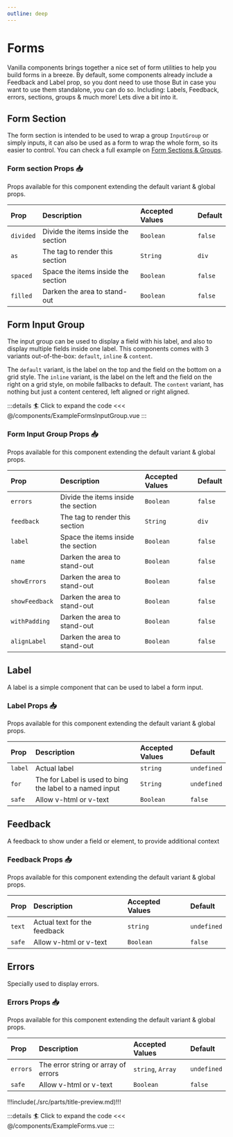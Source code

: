```yaml
---
outline: deep
---
```


# Forms

Vanilla components brings together a nice set of form utilities to help you build forms in a breeze.
By default, some components already include a Feedback and Label prop, so you dont need to use those
But in case you want to use them standalone, you can do so.
Including: Labels, Feedback, errors, sections, groups & much more! Lets dive a bit into it.

## Form Section

The form section is intended to be used to wrap a group `InputGroup` or simply inputs, it can also be used as a form
to wrap the whole form, so its easier to control. You can check a full example on [Form Sections & Groups](/guide/examples-form-sections).

<ExampleFormsSection />


### Form section Props :inbox_tray:

Props available for this component extending the default variant & global props.

| Prop      | Description                         | Accepted Values | Default |
|:----------|:------------------------------------|:----------------|:--------|
| `divided` | Divide the items inside the section | `Boolean`       | `false` |
| `as`      | The tag to render this section      | `String`        | `div`   |
| `spaced`  | Space the items inside the section  | `Boolean`       | `false` |
| `filled`  | Darken the area to stand-out        | `Boolean`       | `false` |


## Form Input Group

The input group can be used to display a field with his label, and also to display multiple fields inside one label.
This components comes with 3 variants out-of-the-box: `default`, `inline` & `content`.

The `default` variant, is the label on the top and the field on the bottom on a grid style.
The `inline` variant, is the label on the left and the field on the right on a grid style, on mobile fallbacks to default.
The `content` variant, has nothing but just a content centered, left aligned or right aligned.


<ExampleFormsInputGroup />

:::details :surfer: Click to expand the code
<<< @/components/ExampleFormsInputGroup.vue
:::


### Form Input Group Props :inbox_tray:

Props available for this component extending the default variant & global props.

| Prop           | Description                         | Accepted Values | Default |
|:---------------|:------------------------------------|:----------------|:--------|
| `errors`       | Divide the items inside the section | `Boolean`       | `false` |
| `feedback`     | The tag to render this section      | `String`        | `div`   |
| `label`        | Space the items inside the section  | `Boolean`       | `false` |
| `name`         | Darken the area to stand-out        | `Boolean`       | `false` |
| `showErrors`   | Darken the area to stand-out        | `Boolean`       | `false` |
| `showFeedback` | Darken the area to stand-out        | `Boolean`       | `false` |
| `withPadding`  | Darken the area to stand-out        | `Boolean`       | `false` |
| `alignLabel`   | Darken the area to stand-out        | `Boolean`       | `false` |


## Label

A label is a simple component that can be used to label a form input.

### Label Props :inbox_tray:

Props available for this component extending the default variant & global props.

| Prop    | Description                                              | Accepted Values | Default     |
|:--------|:---------------------------------------------------------|:----------------|:------------|
| `label` | Actual label                                             | `string`        | `undefined` |
| `for`   | The for Label is used to bing the label to a named input | `String`        | `undefined` |
| `safe`  | Allow v-html or v-text                                   | `Boolean`       | `false`     |

## Feedback

A feedback to show under a field or element, to provide additional context

### Feedback Props :inbox_tray:

Props available for this component extending the default variant & global props.

| Prop   | Description                  | Accepted Values | Default     |
|:-------|:-----------------------------|:----------------|:------------|
| `text` | Actual text for the feedback | `string`        | `undefined` |
| `safe` | Allow v-html or v-text       | `Boolean`       | `false`     |


## Errors

Specially used to display errors.

### Errors Props :inbox_tray:

Props available for this component extending the default variant & global props.

| Prop     | Description                         | Accepted Values   | Default     |
|:---------|:------------------------------------|:------------------|:------------|
| `errors` | The error string or array of errors | `string`, `Array` | `undefined` |
| `safe`   | Allow v-html or v-text              | `Boolean`         | `false`     |

!!!include(./src/parts/title-preview.md)!!!

<ExampleForms />

:::details :surfer: Click to expand the code
<<< @/components/ExampleForms.vue
:::
